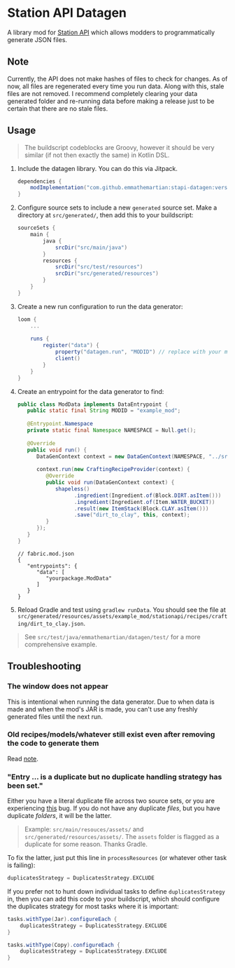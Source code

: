 # Station API Datagen

A library mod for [Station API](https://github.com/ModificationStation/StationAPI) which
allows modders to programmatically generate JSON files.

## Note

Currently, the API does not make hashes of files to check for changes. As of now, all
files are regenerated every time you run data. Along with this, stale files are not
removed. I recommend completely clearing your data generated folder and re-running data
before making a release just to be certain that there are no stale files.

## Usage

> The buildscript codeblocks are Groovy, however it should be very similar (if not then
> exactly the same) in Kotlin DSL.

1. Include the datagen library. You can do this via Jitpack.

    ```groovy
    dependencies {
        modImplementation("com.github.emmathemartian:stapi-datagen:version")
    }
    ```

2. Configure source sets to include a new `generated` source set. Make a directory at
`src/generated/`, then add this to your buildscript:

    ```groovy
    sourceSets {
        main {
            java {
                srcDir("src/main/java")
            }
            resources {
                srcDir("src/test/resources")
                srcDir("src/generated/resources")
            }
        }
    }
    ```

3. Create a new run configuration to run the data generator:

    ```groovy
    loom {
        ...
        
        runs {
            register("data") {
                property("datagen.run", "MODID") // replace with your mod's id
                client()
            }
        }
    }
    ```

4. Create an entrypoint for the data generator to find:

   ```java
   public class ModData implements DataEntrypoint {
      public static final String MODID = "example_mod";
      
      @Entrypoint.Namespace
      private static final Namespace NAMESPACE = Null.get();
      
      @Override
      public void run() {
         DataGenContext context = new DataGenContext(NAMESPACE, "../src/generated/resources/assets/" + MODID + "/stationapi/");
         
         context.run(new CraftingRecipeProvider(context) {
            @Override
            public void run(DataGenContext context) {
               shapeless()
                     .ingredient(Ingredient.of(Block.DIRT.asItem()))
                     .ingredient(Ingredient.of(Item.WATER_BUCKET))
                     .result(new ItemStack(Block.CLAY.asItem()))
                     .save("dirt_to_clay", this, context);
            }
         });
      }
   }
   ```
      
   ```json5
   // fabric.mod.json
   {
      "entrypoints": {
         "data": [
            "yourpackage.ModData"
         ]
      }
   }
   ```

5. Reload Gradle and test using `gradlew runData`. You should see the file at
`src/generated/resources/assets/example_mod/stationapi/recipes/crafting/dirt_to_clay.json`.

> See `src/test/java/emmathemartian/datagen/test/` for a more comprehensive example.

## Troubleshooting

### The window does not appear

This is intentional when running the data generator. Due to when data is made and when
the mod's JAR is made, you can't use any freshly generated files until the next run.

### Old recipes/models/whatever still exist even after removing the code to generate them

Read [note](#note).

### "Entry ... is a duplicate but no duplicate handling strategy has been set."

Either you have a literal duplicate file across two source sets, or you are experiencing
[this](https://github.com/gradle/gradle/issues/17236) bug. If you do not have any
duplicate *files*, but you have duplicate *folders*, it will be the latter.

> Example: `src/main/resouces/assets/` and `src/generated/resources/assets/`. The `assets`
> folder is flagged as a duplicate for some reason. Thanks Gradle.

To fix the latter, just put this line in `processResources` (or whatever other task is
failing):

```groovy
duplicatesStrategy = DuplicatesStrategy.EXCLUDE
```

If you prefer not to hunt down individual tasks to define `duplicatesStrategy` in, then
you can add this code to your buildscript, which should configure the duplicates strategy
for most tasks where it is important:

```groovy
tasks.withType(Jar).configureEach {
	duplicatesStrategy = DuplicatesStrategy.EXCLUDE
}

tasks.withType(Copy).configureEach {
	duplicatesStrategy = DuplicatesStrategy.EXCLUDE
}
```
